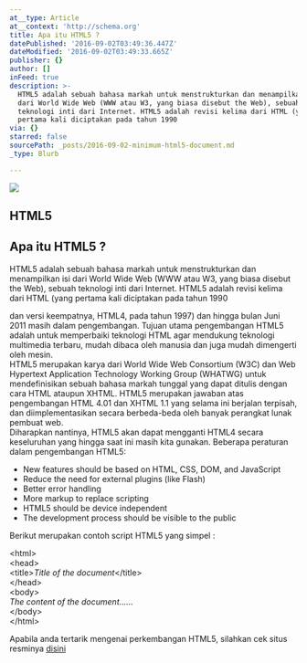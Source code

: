 ```yaml
---
at__type: Article
at__context: 'http://schema.org'
title: Apa itu HTML5 ?
datePublished: '2016-09-02T03:49:36.447Z'
dateModified: '2016-09-02T03:49:33.665Z'
publisher: {}
author: []
inFeed: true
description: >-
  HTML5 adalah sebuah bahasa markah untuk menstrukturkan dan menampilkan isi
  dari World Wide Web (WWW atau W3, yang biasa disebut the Web), sebuah
  teknologi inti dari Internet. HTML5 adalah revisi kelima dari HTML (yang
  pertama kali diciptakan pada tahun 1990
via: {}
starred: false
sourcePath: _posts/2016-09-02-minimum-html5-document.md
_type: Blurb

---
```

<article style=""><img src="https://the-grid-user-content.s3-us-west-2.amazonaws.com/6eb4da90-4d38-4470-a4b7-927c9cfd1fac.jpg" /><h1>HTML5 </h1></article>

## Apa itu HTML5 ?

HTML5 adalah sebuah bahasa markah untuk menstrukturkan dan menampilkan isi dari World Wide Web (WWW atau W3, yang biasa disebut the Web), sebuah teknologi inti dari Internet. HTML5 adalah revisi kelima dari HTML (yang pertama kali diciptakan pada tahun 1990

dan versi keempatnya, HTML4, pada tahun 1997) dan hingga bulan Juni 2011 masih dalam pengembangan. Tujuan utama pengembangan HTML5 adalah untuk memperbaiki teknologi HTML agar mendukung teknologi multimedia terbaru, mudah dibaca oleh manusia dan juga mudah dimengerti oleh mesin.  
HTML5 merupakan karya dari World Wide Web Consortium (W3C) dan Web Hypertext Application Technology Working Group (WHATWG) untuk mendefinisikan sebuah bahasa markah tunggal yang dapat ditulis dengan cara HTML ataupun XHTML. HTML5 merupakan jawaban atas pengembangan HTML 4.01 dan XHTML 1.1 yang selama ini berjalan terpisah, dan diimplementasikan secara berbeda-beda oleh banyak perangkat lunak pembuat web.  
Diharapkan nantinya, HTML5 akan dapat mengganti HTML4 secara keseluruhan yang hingga saat ini masih kita gunakan. Beberapa peraturan dalam pengembangan HTML5:

* New features should be based on HTML, CSS, DOM, and JavaScript
* Reduce the need for external plugins (like Flash)
* Better error handling
* More markup to replace scripting
* HTML5 should be device independent
* The development process should be visible to the public

Berikut merupakan contoh script HTML5 yang simpel :

<!DOCTYPE html\>  
<html\>  
<head\>  
<title\>_Title of the document_</title\>  
</head\>  
<body\>  
_The content of the document......_  
</body\>  
</html\>

Apabila anda tertarik mengenai perkembangan HTML5, silahkan cek situs resminya [disini][0]

[0]: http://www.whatwg.org/specs/web-apps/current-work/multipage/the-xhtml-syntax.html